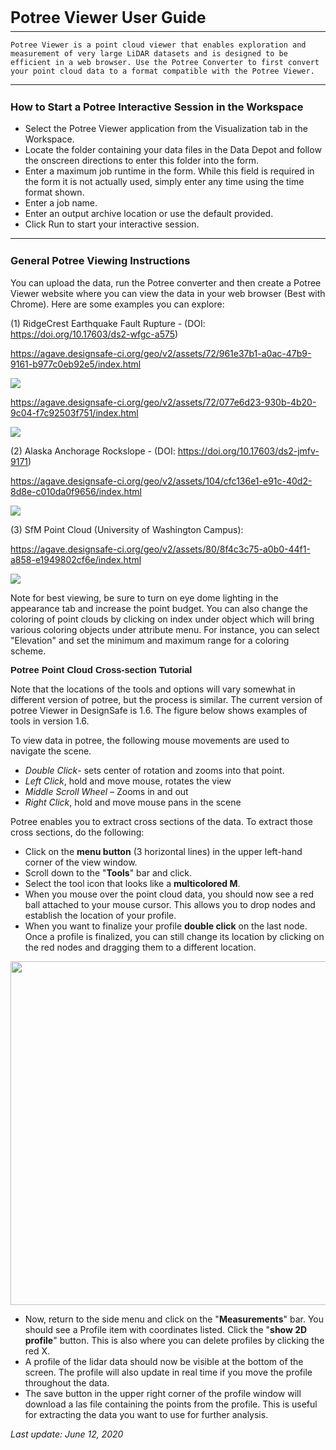 <h3 style="font-size: 25px; margin-bottom: 7px;">Potree Viewer User Guide</h3>

<hr style="margin-top: 0px;">

	Potree Viewer is a point cloud viewer that enables exploration and measurement of very large LiDAR datasets and is designed to be efficient in a web browser. Use the Potree Converter to first convert your point cloud data to a format compatible with the Potree Viewer.

<hr>
<h3 style="margin-top: 25px;">How to Start a Potree Interactive Session in the Workspace</h3>

<ul>
<li>Select the Potree Viewer application from the Visualization tab in the Workspace.</li>
<li>Locate the folder containing your data files in the Data Depot and follow the onscreen directions to enter this folder into the form.</li>
<li>Enter a maximum job runtime in the form. While this field is required in the form it is not actually used, simply enter any time using the time format shown.</li>
<li>Enter a job name.</li>
<li>Enter an output archive location or use the default provided.</li>
<li>Click Run to start your interactive session.</li>
</ul>

<hr>
<h3 style="margin-top: 25px;">General Potree Viewing Instructions</h3>

You can upload the data, run the Potree converter and then create a Potree Viewer website where you can view the data in your web browser (Best with Chrome). Here are some examples you can explore:

(1) RidgeCrest Earthquake Fault Rupture - (DOI: <a data-ng-href="https://doi.org/10.17603/ds2-wfgc-a575" href="https://doi.org/10.17603/ds2-wfgc-a575">https://doi.org/10.17603/ds2-wfgc-a575</a>)

<a href="https://agave.designsafe-ci.org/geo/v2/assets/72/961e37b1-a0ac-47b9-9161-b977c0eb92e5/index.html">https://agave.designsafe-ci.org/geo/v2/assets/72/961e37b1-a0ac-47b9-9161-b977c0eb92e5/index.html</a>


<img src="../imgs/potree-viewer-1.png">

<a href="https://agave.designsafe-ci.org/geo/v2/assets/72/077e6d23-930b-4b20-9c04-f7c92503f751/index.html">https://agave.designsafe-ci.org/geo/v2/assets/72/077e6d23-930b-4b20-9c04-f7c92503f751/index.html</a>


<img src="../imgs/potree-viewer-2.png">


(2) Alaska Anchorage Rockslope - (DOI: <a data-ng-href="https://doi.org/10.17603/ds2-jmfv-9171" href="https://doi.org/10.17603/ds2-jmfv-9171">https://doi.org/10.17603/ds2-jmfv-9171</a>)

<a href="https://agave.designsafe-ci.org/geo/v2/assets/104/cfc136e1-e91c-40d2-8d8e-c010da0f9656/index.html">https://agave.designsafe-ci.org/geo/v2/assets/104/cfc136e1-e91c-40d2-8d8e-c010da0f9656/index.html</a>


<img src="../imgs/potree-viewer-3.png">

(3) SfM Point Cloud (University of Washington Campus):

<a href="https://agave.designsafe-ci.org/geo/v2/assets/80/8f4c3c75-a0b0-44f1-a858-e1949802cf6e/index.html">https://agave.designsafe-ci.org/geo/v2/assets/80/8f4c3c75-a0b0-44f1-a858-e1949802cf6e/index.html</a>


<img src="../imgs/potree-viewer-4.png">

Note for best viewing, be sure to turn on eye dome lighting in the appearance tab and increase the point budget. You can also change the coloring of point clouds by clicking on index under object which will bring various coloring objects under attribute menu. For instance, you can select "Elevation" and set the minimum and maximum range for a coloring scheme. 

<p style="margin: 0in;"><strong><span style="font-size: 11.0pt;"><span style='font-family: "Calibri",sans-serif;'>Potree Point Cloud Cross-section Tutorial</span></span></strong>

Note that the locations of the tools and options will vary somewhat in different version of potree, but the process is similar. The current version of potree Viewer in DesignSafe is 1.6. The figure below shows examples of tools in version 1.6.

To view data in potree, the following mouse movements are used to navigate the scene. 

<ul>
<li><i>Double Click</i>- sets center of rotation and zooms into that point.</li>
<li><i>Left Click</i>, hold and move mouse, rotates the view</li>
<li><i>Middle Scroll Wheel</i> – Zooms in and out</li>
<li><i>Right Click</i>, hold and move mouse pans in the scene</li>
</ul>

<span style="line-height: normal;">Potree enables you to extract cross sections of the data. To extract those cross sections, do the following:</span>

<ul>
<li><span style="line-height: normal;"><span style="">Click on the <b>menu button</b> (3 horizontal lines) in the upper left-hand corner of the view window.</span></span></li>
<li><span style="line-height: normal;"><span style="">Scroll down to the "<b>Tools</b>" bar and click.</span></span></li>
<li><span style="line-height: normal;"><span style="">Select the tool icon that looks like a <b>multicolored M</b>.</span></span></li>
<li><span style="line-height: normal;"><span style="">When you mouse over the point cloud data, you should now see a red ball attached to your mouse cursor. This allows you to drop nodes and establish the location of your profile.</span></span></li>
<li><span style="line-height: normal;"><span style="">When you want to finalize your profile <b>double click</b> on the last node. Once a profile is finalized, you can still change its location by clicking on the red nodes and dragging them to a different location.</span></span></li>
</ul>

<img class='img-responsive' src="/media/filer_public_thumbnails/filer_public/74/04/74045c67-a8d0-4390-be2b-aa409879f4fa/potree_panel.png__1290x1362_q85_subsampling-2.png" width="550" height="550" class="align-center " >

<ul>
<li><span style="line-height: normal;"><span style="">Now, return to the side menu and click on the "<b>Measurements</b>" bar. You should see a Profile item with coordinates listed. Click the "<b>show 2D profile</b>" button. This is also where you can delete profiles by clicking the red X.</span></span></li>
<li><span style="line-height: normal;"><span style="">A profile of the lidar data should now be visible at the bottom of the screen. The profile will also update in real time if you move the profile throughout the data.</span></span></li>
<li><span style="line-height: normal;"><span style="">The save button in the upper right corner of the profile window will download a las file containing the points from the profile. This is useful for extracting the data you want to use for further analysis. </span></span></li>
</ul>

<em>Last update: June 12, 2020</em>

